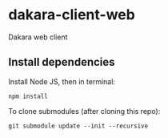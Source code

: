 # dakara-client-web
Dakara web client

## Install dependencies

Install Node JS, then in terminal:

```shell
npm install
```

To clone submodules (after cloning this repo):

```shell
git submodule update --init --recursive
```
